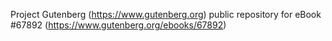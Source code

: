 Project Gutenberg (https://www.gutenberg.org) public repository for
eBook #67892 (https://www.gutenberg.org/ebooks/67892)
